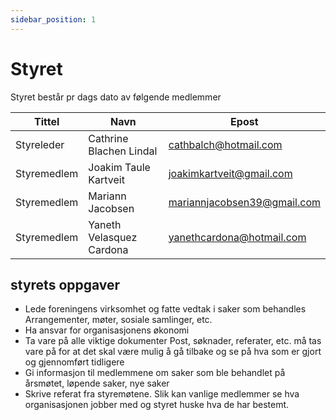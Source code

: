 ```yaml
---
sidebar_position: 1
---
```


# Styret
Styret består pr dags dato av følgende medlemmer

| Tittel      | Navn     | Epost                    |
|-------------|----------|--------------------------|
| Styreleder  | Cathrine Blachen Lindal |   cathbalch@hotmail.com  |
| Styremedlem | Joakim Taule Kartveit   | joakimkartveit@gmail.com |
| Styremedlem | Mariann Jacobsen  | mariannjacobsen39@gmail.com |
Styremedlem | Yaneth Velasquez  Cardona  | yanethcardona@hotmail.com |

## styrets oppgaver
* Lede foreningens virksomhet og fatte vedtak i saker som behandles
Arrangementer, møter, sosiale samlinger, etc.
* Ha ansvar for organisasjonens økonomi
* Ta vare på alle viktige dokumenter
Post, søknader, referater, etc. må tas vare på for at det skal være mulig å gå tilbake og se på hva som er gjort og gjennomført tidligere
* Gi informasjon til medlemmene om saker som ble behandlet på årsmøtet, løpende saker, nye saker
* Skrive referat fra styremøtene. Slik kan vanlige medlemmer se hva organisasjonen jobber med og styret huske hva de har bestemt.
